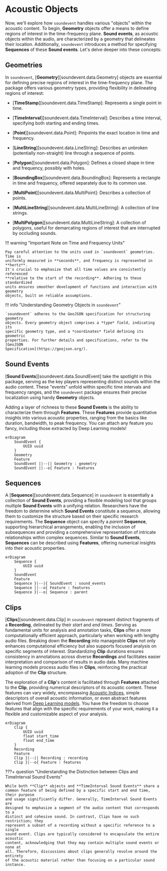 # Acoustic Objects

Now, we'll explore how `soundevent` handles various "objects" within the
acoustic content. To begin, **Geometry** objects offer a means to define regions
of interest in the time-frequency plane. **Sound events**, as acoustic objects
within the audio, are characterized by a geometry that delineates their
location. Additionally, `soundevent` introduces a method for specifying
**Sequences** of these **Sound events**. Let's delve deeper into these concepts:

## Geometries

In `soundevent`, [**Geometry**][soundevent.data.Geometry] objects are essential
for defining precise regions of interest in the time-frequency plane. The
package offers various geometry types, providing flexibility in delineating
regions of interest:

- [**TimeStamp**][soundevent.data.TimeStamp]: Represents a single point in time.

- [**TimeInterval**][soundevent.data.TimeInterval]: Describes a time interval,
  specifying both starting and ending times.

- [**Point**][soundevent.data.Point]: Pinpoints the exact location in time and
  frequency.

- [**LineString**][soundevent.data.LineString]: Describes an unbroken
  (potentially non-straight) line through a sequence of points.

- [**Polygon**][soundevent.data.Polygon]: Defines a closed shape in time and
  frequency, possibly with holes.

- [**BoundingBox**][soundevent.data.BoundingBox]: Represents a rectangle in time
  and frequency, offered separately due to its common use.

- [**MultiPoint**][soundevent.data.MultiPoint]: Describes a collection of
  points.

- [**MultiLineString**][soundevent.data.MultiLineString]: A collection of line
  strings.

- [**MultiPolygon**][soundevent.data.MultiLineString]: A collection of polygons,
  useful for demarcating regions of interest that are interrupted by occluding
  sounds.

!!! warning "Important Note on Time and Frequency Units"

    Pay careful attention to the units used in `soundevent` geometries. Time is
    uniformly measured in **seconds**, and frequency is represented in **hertz**.
    It's crucial to emphasize that all time values are consistently referenced
    **relative to the start of the recording**. Adhering to these standardized
    units ensures smoother development of functions and interaction with geometry
    objects, built on reliable assumptions.

!!! info "Understanding Geometry Objects in `soundevent`"

    `soundevent` adheres to the GeoJSON specification for structuring geometry
    objects. Every geometry object comprises a *type* field, indicating its
    specific geometry type, and a *coordinates* field defining its geometric
    properties. For further details and specifications, refer to the [GeoJSON
    Specification](https://geojson.org/).

## Sound Events

[**Sound Events**][soundevent.data.SoundEvent] take the spotlight in this
package, serving as the key players representing distinct sounds within the
audio content. These "events" unfold within specific time intervals and
frequency ranges, and the `soundevent` package ensures their precise
localization using handy **Geometry** objects.

Adding a layer of richness to these **Sound Events** is the ability to
characterize them through **Features**. These **Features** provide quantitative
insights into various acoustic properties, ranging from the basics like
duration, bandwidth, to peak frequency. You can attach any feature you fancy,
including those extracted by Deep Learning models!

```mermaid
erDiagram
    SoundEvent {
        UUID uuid
    }
    Geometry
    Feature
    SoundEvent ||--|| Geometry : geometry
    SoundEvent ||--o{ Feature : features
```

## Sequences

A [**Sequence**][soundevent.data.Sequence] in `soundevent` is essentially a
collection of **Sound Events**, providing a flexible modeling tool that groups
multiple **Sound Events** with a unifying relation. Researchers have the freedom
to determine which **Sound Events** constitute a sequence, allowing them to
customize the structure based on their specific research requirements. The
**Sequence** object can specify a _parent_ **Sequence**, supporting hierarchical
arrangements, enabling the inclusion of subsequences and providing a
comprehensive representation of intricate relationships within complex
sequences. Similar to **Sound Events**, **Sequences** can be described using
**Features**, offering numerical insights into their acoustic properties.

```mermaid
erDiagram
    Sequence {
        UUID uuid
    }
    SoundEvent
    Feature
    Sequence }|--|{ SoundEvent : sound_events
    Sequence ||--o{ Feature : features
    Sequence }|--o| Sequence : parent

```

## Clips

[**Clips**][soundevent.data.Clip] in `soundevent` represent distinct fragments
of a **Recording**, delineated by their _start_ and _end times_. Serving as
fundamental units for analysis and annotation tasks, **Clips** offer a more
computationally efficient approach, particularly when working with lengthy audio
files. Breaking down the **Recording** into manageable **Clips** not only
enhances computational efficiency but also supports focused analysis on specific
segments of interest. Standardizing **Clip** durations ensures consistency in
annotations across diverse **Recordings** and facilitates easier interpretation
and comparison of results in audio data. Many machine learning models process
audio files in **Clips**, reinforcing the practical adoption of the **Clip**
structure.

The exploration of a **Clip**'s content is facilitated through **Features**
attached to the **Clip**, providing numerical descriptors of its acoustic
content. These features can vary widely, encompassing
[Acoustic Indices](https://scikit-maad.github.io/features.html), simple
descriptors of overall acoustic information, or even abstract features derived
from
[Deep Learning models](https://www.google.com/url?sa=t&rct=j&q=&esrc=s&source=web&cd=&ved=2ahUKEwjP0tGqyt-CAxVsQkEAHTfeABQQFnoECBMQAQ&url=https%3A%2F%2Fwww.pnas.org%2Fdoi%2F10.1073%2Fpnas.2004702117&usg=AOvVaw2F_gXSQeIuS_Z3VUZqyB73&opi=89978449).
You have the freedom to choose features that align with the specific
requirements of your work, making it a flexible and customizable aspect of your
analysis.

```mermaid
erDiagram
    Clip {
        UUID uuid
        float start_time
        float end_time
    }
    Recording
    Feature
    Clip }|--|| Recording : recording
    Clip }|--o{ Feature : features
```

???+ question "Understanding the Distinction between Clips and TimeInterval Sound Events"

    While both **Clip** objects and **TimeInterval Sound Events** share a
    common feature of being defined by a specific start and end time, their purpose
    and usage significantly differ. Generally, TimeInterval Sound Events are
    designed to emphasize a segment of the audio content that corresponds to a
    distinct and cohesive sound. In contrast, Clips have no such restriction; they
    represent a subset of a recording without a specific reference to a single
    sound event. Clips are typically considered to encapsulate the entire acoustic
    content, acknowledging that they may contain multiple sound events or none at
    all. Therefore, discussions about clips generally revolve around the entirety
    of the acoustic material rather than focusing on a particular sound instance.
